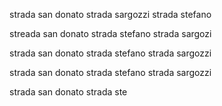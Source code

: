 strada san donato strada sargozzi strada stefano

streada san donato strada stefano strada sargozi 






strada san donato strada stefano strada sargozzi












strada san donato strada stefano strada sargozzi




strada san donato strada ste